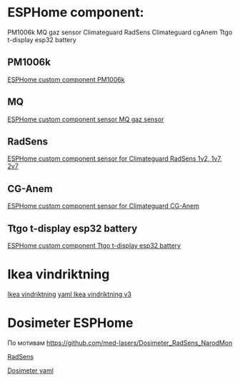 # ESPHome component:

PM1006k
MQ gaz sensor 
Climateguard RadSens
Climateguard cgAnem 
Ttgo t-display esp32 battery

## PM1006k
[ESPHome custom component PM1006k](https://github.com/ananyevgv/esphome-components/tree/main/components/pm1006k)

##  MQ
[ESPHome custom component sensor MQ gaz sensor](https://github.com/ananyevgv/esphome-components/tree/main/components/mq)

## RadSens
[ESPHome custom component sensor for Climateguard RadSens 1v2, 1v7, 2v7](https://github.com/ananyevgv/esphome-components/tree/main/components/RadSens)

## CG-Anem
[ESPHome custom component sensor for Climateguard CG-Anem](https://github.com/ananyevgv/esphome-components/tree/main/components/cgAnem)

## Ttgo t-display esp32 battery
 [ESPHome custom component Ttgo t-display esp32 battery](https://github.com/ananyevgv/esphome-components/tree/main/components/lilygo_t_battery)


Ikea vindriktning
==========
[Ikea vindriktning](https://github.com/ananyevgv/esphome-vindriktning-ikea/)
[yaml Ikea vindriktning v3](https://github.com/ananyevgv/esphome-vindriktning-ikea/blob/main/ikea-circle-new.yaml)

Dosimeter  ESPHome
==========
По мотивам 
https://github.com/med-lasers/Dosimeter_RadSens_NarodMon

[RadSens](https://github.com/ananyevgv/esphome-components/tree/main/components/RadSens)

[Dosimeter yaml](https://github.com/ananyevgv/esphome-components/blob/main/components/RadSens/dosimeter.yaml)
